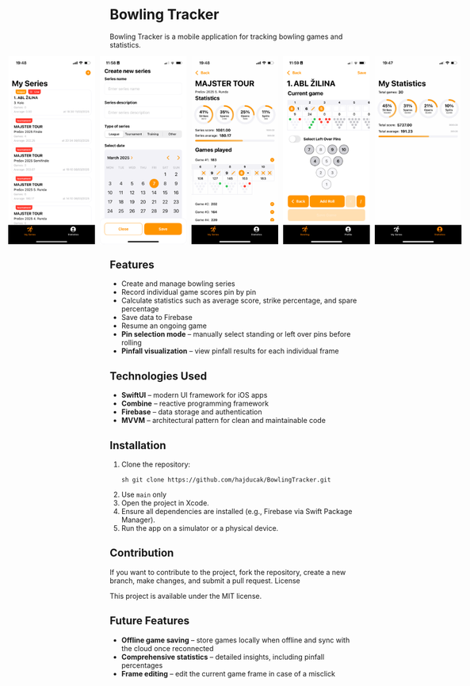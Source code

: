 # Bowling Tracker

Bowling Tracker is a mobile application for tracking bowling games and statistics.

<div style="display: flex; justify-content: center; gap: 10px;">
    <img src="SportTracker/SportTracker/Assets.xcassets/Screenshots/screenshot2.imageset/screenshot2.png" width="175">
    <img src="SportTracker/SportTracker/Assets.xcassets/Screenshots/screenshot4.imageset/screenshot4.png" width="175">
    <img src="SportTracker/SportTracker/Assets.xcassets/Screenshots/screenshot1.imageset/screenshot1.png" width="175">
    <img src="SportTracker/SportTracker/Assets.xcassets/Screenshots/screenshot3.imageset/screenshot3.png" width="175">
    <img src="SportTracker/SportTracker/Assets.xcassets/Screenshots/screenshot5.imageset/screenshot5.png" width="175">
</div>

## Features
- Create and manage bowling series
- Record individual game scores pin by pin
- Calculate statistics such as average score, strike percentage, and spare percentage
- Save data to Firebase
- Resume an ongoing game
- **Pin selection mode** – manually select standing or left over pins before rolling
- **Pinfall visualization** – view pinfall results for each individual frame  

## Technologies Used
- **SwiftUI** – modern UI framework for iOS apps
- **Combine** – reactive programming framework
- **Firebase** – data storage and authentication
- **MVVM** – architectural pattern for clean and maintainable code

## Installation
1. Clone the repository:
   ```
   sh git clone https://github.com/hajducak/BowlingTracker.git
   ```
2. Use `main` only 
3. Open the project in Xcode.
4. Ensure all dependencies are installed (e.g., Firebase via Swift Package Manager).
5. Run the app on a simulator or a physical device.

## Contribution

If you want to contribute to the project, fork the repository, create a new branch, make changes, and submit a pull request.
License

This project is available under the MIT license.

## Future Features
- **Offline game saving** – store games locally when offline and sync with the cloud once reconnected  
- **Comprehensive statistics** – detailed insights, including pinfall percentages  
- **Frame editing** – edit the current game frame in case of a misclick  

